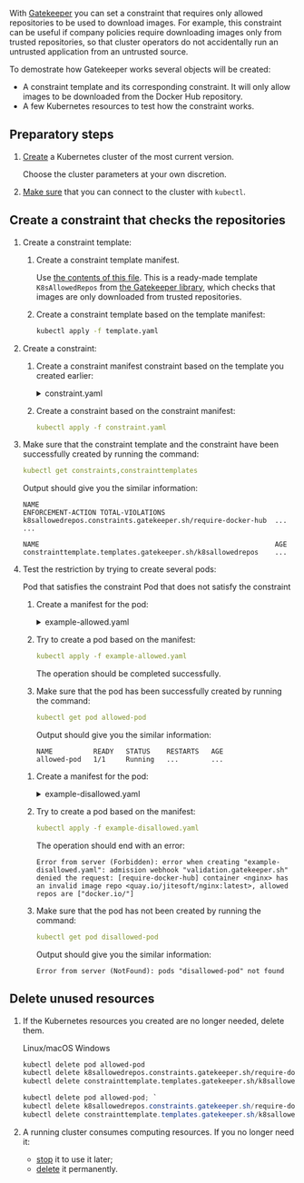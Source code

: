 With [Gatekeeper](../../../reference/gatekeeper) you can set a constraint that requires only allowed repositories to be used to download images. For example, this constraint can be useful if company policies require downloading images only from trusted repositories, so that cluster operators do not accidentally run an untrusted application from an untrusted source.

To demostrate how Gatekeeper works several objects will be created:

- A constraint template and its corresponding constraint. It will only allow images to be downloaded from the Docker Hub repository.
- A few Kubernetes resources to test how the constraint works.

## Preparatory steps

1. [Create](../../../service-management/create-cluster) a Kubernetes cluster of the most current version.

   Choose the cluster parameters at your own discretion.

1. [Make sure](../../../connect/kubectl) that you can connect to the cluster with `kubectl`.

## Create a constraint that checks the repositories

1. Create a constraint template:

   1. Create a constraint template manifest.

      Use [the contents of this file](https://github.com/open-policy-agent/gatekeeper-library/blob/master/library/general/allowedrepos/template.yaml). This is a ready-made template `K8sAllowedRepos` from [the Gatekeeper library](https://github.com/open-policy-agent/gatekeeper-library), which checks that images are only downloaded from trusted repositories.

   1. Create a constraint template based on the template manifest:

      ```bash
      kubectl apply -f template.yaml
      ```

1. Create a constraint:

   1. Create a constraint manifest constraint based on the template you created earlier:

      <details>
      <summary markdown="span">constraint.yaml</summary>

      ```yaml
      apiVersion: constraints.gatekeeper.sh/v1beta1
      kind: K8sAllowedRepos
      metadata:
        name: require-docker-hub
      spec:
        match:
          kinds:
            - apiGroups: [""]
              kinds: ["Pod"]
          namespaces:
            - "default"
        parameters:
          repos:
            - "docker.io/"
      ```

      </details>

   1. Create a constraint based on the constraint manifest:

      ```yaml
      kubectl apply -f constraint.yaml
      ```

1. Make sure that the constraint template and the constraint have been successfully created by running the command:

   ```yaml
   kubectl get constraints,constrainttemplates
   ```

   Output should give you the similar information:

   ```text
   NAME                                                          ENFORCEMENT-ACTION TOTAL-VIOLATIONS
   k8sallowedrepos.constraints.gatekeeper.sh/require-docker-hub  ...                ...

   NAME                                                          AGE
   constrainttemplate.templates.gatekeeper.sh/k8sallowedrepos    ...
   ```

1. Test the restriction by trying to create several pods:

   <tabs>
   <tablist>
   <tab>Pod that satisfies the constraint</tab>
   <tab>Pod that does not satisfy the constraint</tab>
   </tablist>
   <tabpanel>

   1. Create a manifest for the pod:

      <details>
      <summary markdown="span">example-allowed.yaml</summary>

      ```yaml
      apiVersion: v1
      kind: Pod
      metadata:
        name: allowed-pod
      spec:
        containers:
          - name: nginx
            image: docker.io/jitesoft/nginx:latest
      ```

   1. Try to create a pod based on the manifest:

      ```yaml
      kubectl apply -f example-allowed.yaml
      ```

      The operation should be completed successfully.

   1. Make sure that the pod has been successfully created by running the command:

      ```yaml
      kubectl get pod allowed-pod
      ```

      Output should give you the similar information:

      ```text
      NAME          READY   STATUS    RESTARTS   AGE
      allowed-pod   1/1     Running   ...        ...
      ```

   </tabpanel>
   <tabpanel>

   1. Create a manifest for the pod:

      <details>
      <summary markdown="span">example-disallowed.yaml</summary>

      ```yaml
      apiVersion: v1
      kind: Pod
      metadata:
        name: disallowed-pod
      spec:
        containers:
          - name: nginx
            image: quay.io/jitesoft/nginx:latest
      ```

   1. Try to create a pod based on the manifest:

      ```yaml
      kubectl apply -f example-disallowed.yaml
      ```

      The operation should end with an error:

      ```text
      Error from server (Forbidden): error when creating "example-disallowed.yaml": admission webhook "validation.gatekeeper.sh" denied the request: [require-docker-hub] container <nginx> has an invalid image repo <quay.io/jitesoft/nginx:latest>, allowed repos are ["docker.io/"]
      ```

   1. Make sure that the pod has not been created by running the command:

      ```yaml
      kubectl get pod disallowed-pod
      ```

      Output should give you the similar information:

      ```text
      Error from server (NotFound): pods "disallowed-pod" not found
      ```

   </tabpanel>
   </tabs>

## Delete unused resources

1. If the Kubernetes resources you created are no longer needed, delete them.

   <tabs>
   <tablist>
   <tab>Linux/macOS</tab>
   <tab>Windows</tab>
   </tablist>
   <tabpanel>

   ```bash
   kubectl delete pod allowed-pod
   kubectl delete k8sallowedrepos.constraints.gatekeeper.sh/require-docker-hub
   kubectl delete constrainttemplate.templates.gatekeeper.sh/k8sallowedrepos

   ```

   </tabpanel>
   <tabpanel>

   ```powershell
   kubectl delete pod allowed-pod; `
   kubectl delete k8sallowedrepos.constraints.gatekeeper.sh/require-docker-hub; `
   kubectl delete constrainttemplate.templates.gatekeeper.sh/k8sallowedrepos
   ```

   </tabpanel>
   </tabs>

1. A running cluster consumes computing resources. If you no longer need it:

   - [stop](../../../service-management/manage-cluster#start_or_stop_the_cluster) it to use it later;
   - [delete](../../../service-management/manage-cluster#delete_cluster) it permanently.
